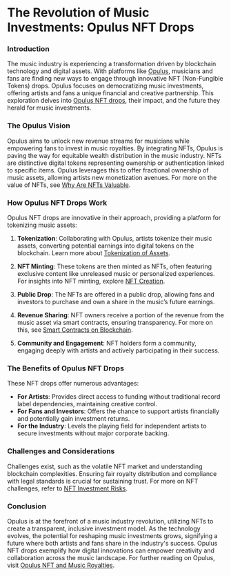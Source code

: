 # The Revolution of Music Investments: Opulus NFT Drops

### Introduction

The music industry is experiencing a transformation driven by blockchain technology and digital assets. With platforms like [Opulus](https://www.opulous.org/), musicians and fans are finding new ways to engage through innovative NFT (Non-Fungible Tokens) drops. Opulus focuses on democratizing music investments, offering artists and fans a unique financial and creative partnership. This exploration delves into [Opulus NFT drops](https://www.license-token.com/wiki/opulus-nft-drops), their impact, and the future they herald for music investments.

### The Opulus Vision

Opulus aims to unlock new revenue streams for musicians while empowering fans to invest in music royalties. By integrating NFTs, Opulus is paving the way for equitable wealth distribution in the music industry. NFTs are distinctive digital tokens representing ownership or authentication linked to specific items. Opulus leverages this to offer fractional ownership of music assets, allowing artists new monetization avenues. For more on the value of NFTs, see [Why Are NFTs Valuable](https://www.license-token.com/wiki/why-are-nf-ts-valuable).

### How Opulus NFT Drops Work

Opulus NFT drops are innovative in their approach, providing a platform for tokenizing music assets:

1. **Tokenization**: Collaborating with Opulus, artists tokenize their music assets, converting potential earnings into digital tokens on the blockchain. Learn more about [Tokenization of Assets](https://www.license-token.com/wiki/what-is-tokenization-of-assets).

2. **NFT Minting**: These tokens are then minted as NFTs, often featuring exclusive content like unreleased music or personalized experiences. For insights into NFT minting, explore [NFT Creation](https://www.license-token.com/wiki/how-to-create-an-nft).

3. **Public Drop**: The NFTs are offered in a public drop, allowing fans and investors to purchase and own a share in the music’s future earnings.

4. **Revenue Sharing**: NFT owners receive a portion of the revenue from the music asset via smart contracts, ensuring transparency. For more on this, see [Smart Contracts on Blockchain](https://www.license-token.com/wiki/smart-contracts-on-blockchain).

5. **Community and Engagement**: NFT holders form a community, engaging deeply with artists and actively participating in their success.

### The Benefits of Opulus NFT Drops

These NFT drops offer numerous advantages:

- **For Artists**: Provides direct access to funding without traditional record label dependencies, maintaining creative control.
- **For Fans and Investors**: Offers the chance to support artists financially and potentially gain investment returns.
- **For the Industry**: Levels the playing field for independent artists to secure investments without major corporate backing.

### Challenges and Considerations

Challenges exist, such as the volatile NFT market and understanding blockchain complexities. Ensuring fair royalty distribution and compliance with legal standards is crucial for sustaining trust. For more on NFT challenges, refer to [NFT Investment Risks](https://www.license-token.com/wiki/nft-investment-risks).

### Conclusion

Opulus is at the forefront of a music industry revolution, utilizing NFTs to create a transparent, inclusive investment model. As the technology evolves, the potential for reshaping music investments grows, signifying a future where both artists and fans share in the industry's success. Opulus NFT drops exemplify how digital innovations can empower creativity and collaboration across the music landscape. For further reading on Opulus, visit [Opulus NFT and Music Royalties](https://www.license-token.com/wiki/opulus-nft-and-music-royalties).